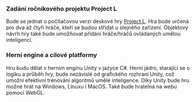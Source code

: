 ### Zadání ročníkového projektu Project L

Bude se jednat o počítačovou verzi deskové hry [Project L](https://www.zatrolene-hry.cz/spolecenska-hra/project-l-8434/). Hra bude určená pro dva až čtyři hráče, kteří se budou střídat u stejného zařízení. Objektový návrh hry také bude umožňovat přidání hráče/hráčů ovládaných umělou inteligencí.

### Herní engine a cílové platformy 

Hru budu dělat v herním enginu Unity v jazyce C#. Herní jádro, starající se o logiku a průběh hry, bude nezávislé od grafického rozhraní Unity, což umožní efektivní trénování algoritmů umělé inteligence. Díky Unity bude hru možné hrát na Windows, Linuxu i MacOS. Také bude hratelná na webu pomocí WebGL.  
